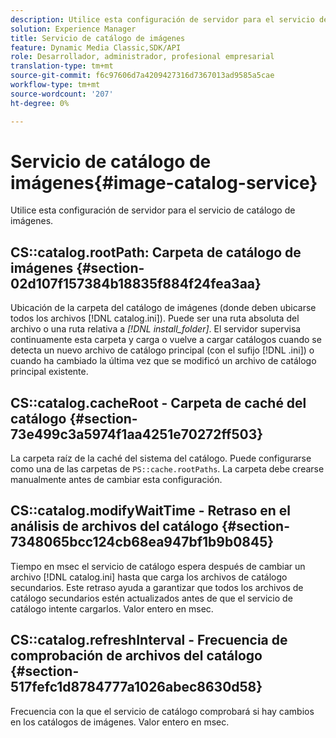 ```yaml
---
description: Utilice esta configuración de servidor para el servicio de catálogo de imágenes.
solution: Experience Manager
title: Servicio de catálogo de imágenes
feature: Dynamic Media Classic,SDK/API
role: Desarrollador, administrador, profesional empresarial
translation-type: tm+mt
source-git-commit: f6c97606d7a4209427316d7367013ad9585a5cae
workflow-type: tm+mt
source-wordcount: '207'
ht-degree: 0%

---
```



# Servicio de catálogo de imágenes{#image-catalog-service}

Utilice esta configuración de servidor para el servicio de catálogo de imágenes.

## CS::catalog.rootPath: Carpeta de catálogo de imágenes {#section-02d107f157384b18835f884f24fea3aa}

Ubicación de la carpeta del catálogo de imágenes (donde deben ubicarse todos los archivos [!DNL catalog.ini]). Puede ser una ruta absoluta del archivo o una ruta relativa a *[!DNL install_folder]*. El servidor supervisa continuamente esta carpeta y carga o vuelve a cargar catálogos cuando se detecta un nuevo archivo de catálogo principal (con el sufijo [!DNL .ini]) o cuando ha cambiado la última vez que se modificó un archivo de catálogo principal existente.

## CS::catalog.cacheRoot - Carpeta de caché del catálogo {#section-73e499c3a5974f1aa4251e70272ff503}

La carpeta raíz de la caché del sistema del catálogo. Puede configurarse como una de las carpetas de `PS::cache.rootPaths`. La carpeta debe crearse manualmente antes de cambiar esta configuración.

## CS::catalog.modifyWaitTime - Retraso en el análisis de archivos del catálogo {#section-7348065bcc124cb68ea947bf1b9b0845}

Tiempo en msec el servicio de catálogo espera después de cambiar un archivo [!DNL catalog.ini] hasta que carga los archivos de catálogo secundarios. Este retraso ayuda a garantizar que todos los archivos de catálogo secundarios estén actualizados antes de que el servicio de catálogo intente cargarlos. Valor entero en msec.

## CS::catalog.refreshInterval - Frecuencia de comprobación de archivos del catálogo {#section-517fefc1d8784777a1026abec8630d58}

Frecuencia con la que el servicio de catálogo comprobará si hay cambios en los catálogos de imágenes. Valor entero en msec.
